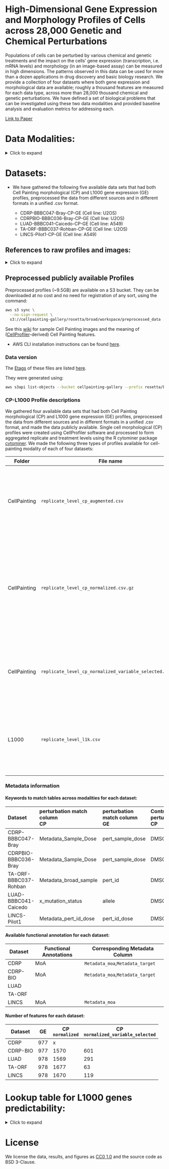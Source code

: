 # High-Dimensional Gene Expression and Morphology Profiles of Cells across 28,000 Genetic and Chemical Perturbations
Populations of cells can be perturbed by various chemical and genetic treatments and the impact on the cells’ gene expression (transcription, i.e. mRNA levels) and morphology (in an image-based assay) can be measured in high dimensions.
The patterns observed in this data can be used for more than a dozen applications in drug discovery and basic biology research.
 We provide a collection of four datasets where both gene expression and morphological data are available; roughly a thousand features are measured for each data type, across more than 28,000 thousand chemical and genetic perturbations.
 We have defined a set of biological problems that can be investigated using these two data modalities and provided baseline analysis and evaluation metrics for addressing each.

 [Link to Paper](https://www.biorxiv.org/content/10.1101/2021.09.08.459417v1)


# Data Modalities:
<details>
<summary>Click to expand</summary>

### Gene expression (GE) profiles
Each cell has DNA in the nucleus which is transcribed into various mRNA molecules which are then translated into proteins that carry out functions in the cell.
The levels of mRNA in the cell are often biologically meaningful - collectively, mRNA levels for a cell are known as its transcriptional state; each individual mRNA level is referred to as the corresponding gene's "expression".
The L1000 assay \cite{subramanian2017next} was used to measure the transcriptional state of cells in the datasets here.
The assay reports a sample's mRNA levels for 978 genes at high-throughput, from the bulk population of cells treated with a given perturbation.
These 978 "landmark" genes capture approximately 80\% of the transcriptional variance for the entire genome \cite{subramanian2017next}.
The data processing tools and workflows to produce these profiles are available at https://clue.io/.


### Cell Painting morphological (CP) profiles
We used the Cell Painting assay \cite{bray2016cell} to measure the morphological state of cells treated with a given perturbation.
The assay captures fluorescence images of cells colored by six well-characterized fluorescent dyes to stain the nucleus, nucleoli, cytoplasmic RNA, endoplasmic reticulum, actin cytoskeleton, Golgi apparatus and plasma membrane.
These eight labeled cell compartments are captured through five channels of high-resolution microscopy images (_DNA, RNA, ER, AGP_, and _Mito_).
Images are then processed using [CellProfiler software](https://cellprofiler.org/) \cite{mcquin2018cellprofiler} to extract thousands of features of each cell’s morphology and form a high-dimensional profile for each single cell.
These features are based on various shape, intensity and texture statistics and are then aggregated for all the single cells in a "well" (a miniature test tube) that are called replicate-level profiles of perturbations.
Aggregation of replicate-level profiles across all the wells or replicates of a perturbation is called a treatment-level profile.
In our study, we used treatment-level profiles in all experiments but have provided replicate-level profiles for researchers interested in further data exploration.

</details>

# Datasets:

- We have gathered the following five available data sets that had both Cell Painting morphological (CP) and L1000 gene expression (GE) profiles, preprocessed the data from different sources and in different formats in a unified .csv format.

    - CDRP-BBBC047-Bray-CP-GE (Cell line: U2OS)
    - CDRPBIO-BBBC036-Bray-CP-GE (Cell line: U2OS)
    - LUAD-BBBC041-Caicedo-CP-GE (Cell line: A549)
    - TA-ORF-BBBC037-Rohban-CP-GE (Cell line: U2OS)
    - LINCS-Pilot1-CP-GE (Cell line: A549)

## References to raw profiles and images:
<details>
<summary>Click to expand</summary>

- CDRP-BBBC047-Bray-[CP](https://pubmed.ncbi.nlm.nih.gov/28327978/) - [GE](https://pubmed.ncbi.nlm.nih.gov/29195078/)
- CDRP-bio-BBBC036-Bray-[CP](https://pubmed.ncbi.nlm.nih.gov/28327978/) - [GE](https://pubmed.ncbi.nlm.nih.gov/29195078/)
- LUAD-BBBC041-Caicedo-[CP](https://registry.opendata.aws/cell-painting-image-collection/) - [GE](https://pubmed.ncbi.nlm.nih.gov/27478040/)
- TA-ORF-BBBC037-Rohban-[CP](https://elifesciences.org/articles/24060) - [GE](https://github.com/carpenterlab/2017_rohban_elife/tree/master/input/TA-OE-L1000-B1)
- LINCS-Pilot1-[CP](https://zenodo.org/record/3928744#.YNu3WzZKheV) - [GE](https://figshare.com/articles/dataset/L1000_data_for_profiling_comparison/13181966)

</details>


## Preprocessed publicly available Profiles
Preprocessed profiles (~9.5GB) are available on a S3 bucket.
They can be downloaded at no cost and no need for registration of any sort, using the command:

```bash
aws s3 sync \
  --no-sign-request \
  s3://cellpainting-gallery/rosetta/broad/workspace/preprocessed_data .
```

See this [wiki](https://github.com/carpenterlab/2016_bray_natprot/wiki/What-do-Cell-Painting-features-mean%3F) for sample Cell Painting images and the meaning of ([CellProfiler](https://cellprofiler.org/)-derived) Cell Painting features.

- AWS CLI installation instructions can be found [here](https://docs.aws.amazon.com/cli/latest/userguide/getting-started-install.html).

### Data version

The [Etags](https://docs.aws.amazon.com/AmazonS3/latest/API/API_Object.html) of these files are listed [here](etag.md).

They were generated using:

```sh
aws s3api list-objects --bucket cellpainting-gallery --prefix rosetta/broad/workspace/preprocessed_data/
```
### CP-L1000 Profile descriptions

We gathered four available data sets that had both Cell Painting morphological (CP) and L1000 gene expression (GE) profiles, preprocessed the data from different sources and in different formats in a unified .csv format, and made the data publicly available. Single cell morphological (CP) profiles were created using CellProfiler software and processed to form aggregated replicate and treatment levels using the R cytominer package [cytominer](https://github.com/cytomining/cytominer/blob/master/vignettes/cytominer-pipeline.Rmd).
We made the following three types of profiles available for cell-painting modality of each of four datasets:


| Folder       | File name                                                | Description                                                                                                                                                  |
| ------------ | -------------------------------------------------------- | ------------------------------------------------------------------------------------------------------------------------------------------------------------ |
| CellPainting | `replicate_level_cp_augmented.csv`                       | Aggregated and Metadata annotated profiles which are the average of single cell profiles in each well.                                                       |
| CellPainting | `replicate_level_cp_normalized.csv.gz`                   | Normalized profiles which are the z-scored aggregated profiles, where the scores are computing using the distribution of negative controls as the reference. |
| CellPainting | `replicate_level_cp_normalized_variable_selected.csv.gz` | Normalized variable selected which are normalized profiles with features selection applied                                                                   |
| L1000        | `replicate_level_l1k.csv`                                | Aggregated and Metadata annotated profiles which are the average of single cell profiles in each well.                                                       |



### Metadata information

#### Keywords to match tables across modalities for each dataset:

| Dataset               | perturbation match column<br/>CP | perturbation match column<br/>GE | Control perturbation  <br/>CP | Control perturbation<br/>GE |
| :-------------------- | :------------------------------- | :------------------------------- | :---------------------------- | :-------------------------- |
| CDRP-BBBC047-Bray     | Metadata_Sample_Dose             | pert_sample_dose                 | DMSO                          | DMSO                        |
| CDRPBIO-BBBC036-Bray  | Metadata_Sample_Dose             | pert_sample_dose                 | DMSO                          | DMSO                        |
| TA-ORF-BBBC037-Rohban | Metadata_broad_sample            | pert_id                          | DMSO                          | DMSO                        |
| LUAD-BBBC041-Caicedo  | x_mutation_status                | allele                           | DMSO_0.04                     | DMSO_-666                   |
| LINCS-Pilot1          | Metadata_pert_id_dose            | pert_id_dose                     | DMSO                          | DMSO                        |



#### Available functional annotation for each dataset:

| Dataset  | Functional Annotations | Corresponding Metadata Column    |
| -------- | ---------------------- | -------------------------------- |
| CDRP     | MoA                    | `Metadata_moa`,`Metadata_target` |
| CDRP-BIO | MoA                    | `Metadata_moa`,`Metadata_target` |
| LUAD     |                        |                                  |
| TA-ORF   |                        |                                  |
| LINCS    | MoA                    | `Metadata_moa`                   |


#### Number of features for each dataset:

| Dataset  | GE  | CP<br/>`normalized` | CP<br/>`normalized_variable_selected` |
| -------- | --- | ------------------- | ------------------------------------- |
| CDRP     | 977 | x                   |                                       |
| CDRP-BIO | 977 | 1570                | 601                                   |
| LUAD     | 978 | 1569                | 291                                   |
| TA-ORF   | 978 | 1677                | 63                                    |
| LINCS    | 978 | 1670                | 119                                   |


# Lookup table for L1000 genes predictability:
<details>
<summary>Click to expand</summary>

[Table](https://github.com/carpenterlab/2021_Haghighi_submitted/blob/main/results/SingleGenePred/Appendix_D.csv)

</details>


# License
We license the data, results, and figures as [CC0 1.0](LICENSE_CC0.md) and the source code as BSD 3-Clause.
